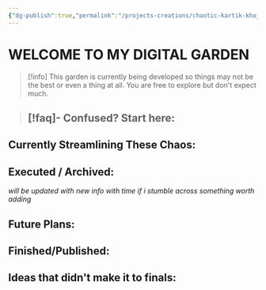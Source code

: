 ```yaml
---
{"dg-publish":true,"permalink":"/projects-creations/chaotic-kartik-khoj-digital-garden-homepage/","tags":["gardenEntry"],"created":"2025-02-17T20:45:20.305+05:30","updated":"2025-03-05T23:03:11.714+05:30"}
---
```


# WELCOME TO MY DIGITAL GARDEN 


> [!info]
> This garden is currently being developed so things may not be the best or even a thing at all. You are free to explore but don't expect much. 


> [!faq]- Confused? Start here:
> - 


## Currently Streamlining These Chaos:



## Executed / Archived:
*will be updated with new info with time if i stumble across something worth adding*


## Future Plans:


## Finished/Published:


## Ideas that didn't make it to finals:

